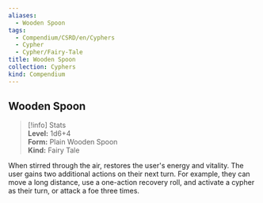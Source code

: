 ```yaml
---
aliases:
  - Wooden Spoon
tags:
  - Compendium/CSRD/en/Cyphers
  - Cypher
  - Cypher/Fairy-Tale
title: Wooden Spoon
collection: Cyphers
kind: Compendium
---
```

## Wooden Spoon  
>[!info] Stats  
> **Level:** 1d6+4  
> **Form:** Plain Wooden Spoon  
> **Kind:** Fairy Tale
  
When stirred through the air, restores the user's energy and vitality. The user gains two additional actions on their next turn. For example, they can move a long distance, use a one-action recovery roll, and activate a cypher as their turn, or attack a foe three times.